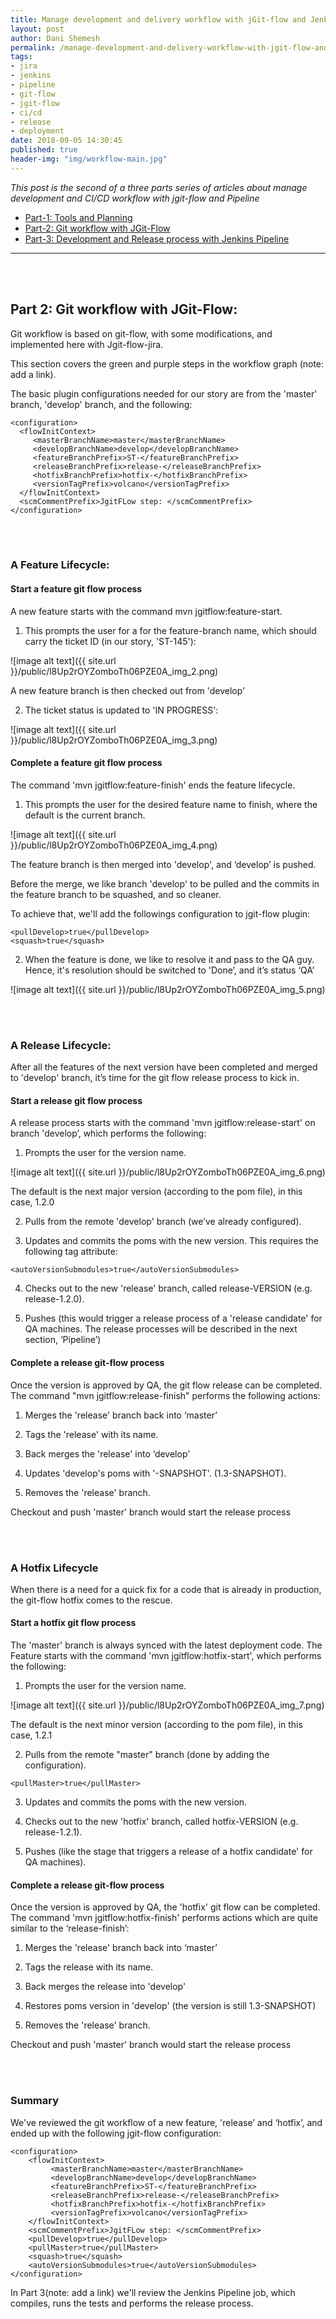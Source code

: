 ```yaml
---
title: Manage development and delivery workflow with jGit-flow and Jenkins-Pipeline - Part 2
layout: post
author: Dani Shemesh
permalink: /manage-development-and-delivery-workflow-with-jgit-flow-and-jenkins-pipeline-part-2/
tags:
- jira
- jenkins
- pipeline
- git-flow
- jgit-flow
- ci/cd
- release
- deployment
date: 2018-09-05 14:30:45
published: true
header-img: "img/workflow-main.jpg"
---
```


<i>This post is the second of a three parts series of articles about manage development and CI/CD workflow with jgit-flow and Pipeline</i>

* [Part-1: Tools and Planning](https://fullgc.github.io/manage-development-and-delivery-workflow-with-jgit-flow-and-jenkins-pipeline-part-1)
* [Part-2: Git workflow with JGit-Flow](https://fullgc.github.io/manage-development-and-delivery-workflow-with-jgit-flow-and-jenkins-pipeline-part-2)
* [Part-3: Development and Release process with Jenkins Pipeline](https://fullgc.github.io/manage-development-and-delivery-workflow-with-jgit-flow-and-jenkins-pipeline-part-3)

------------------------------------------------------------------------------------------

<br><br>
## Part 2: Git workflow with JGit-Flow:

Git workflow is based on git-flow, with some modifications, and implemented here with Jgit-flow-jira.

This section covers the green and purple steps in the workflow graph (note: add a link).

The basic plugin configurations needed for our story are from the 'master' branch, 'develop' branch, and the following:

````
<configuration>
  <flowInitContext>
     <masterBranchName>master</masterBranchName>
     <developBranchName>develop</developBranchName>
     <featureBranchPrefix>ST-</featureBranchPrefix>
     <releaseBranchPrefix>release-</releaseBranchPrefix>
     <hotfixBranchPrefix>hotfix-</hotfixBranchPrefix>
     <versionTagPrefix>volcano</versionTagPrefix>
  </flowInitContext>
  <scmCommentPrefix>JgitFLow step: </scmCommentPrefix>
</configuration>
````

<br><br>
### A Feature Lifecycle:

#### Start a feature git flow process

A new feature starts with the command mvn jgitflow:feature-start.

1. This prompts the user for a for the feature-branch name, which should carry the ticket ID (in our story, 'ST-145'):

![image alt text]({{ site.url }}/public/l8Up2rOYZomboTh06PZE0A_img_2.png)

A new feature branch is then checked out from 'develop'

2. The ticket status is updated to 'IN PROGRESS':

![image alt text]({{ site.url }}/public/l8Up2rOYZomboTh06PZE0A_img_3.png)

#### Complete a feature git flow process

The command 'mvn jgitflow:feature-finish' ends the feature lifecycle.

1. This prompts the user for the desired feature name to finish, where the default is the current branch.

![image alt text]({{ site.url }}/public/l8Up2rOYZomboTh06PZE0A_img_4.png)

The feature branch is then merged into 'develop', and ‘develop’ is pushed.

Before the merge, we like branch 'develop' to be pulled and the commits in the feature branch to be squashed, and so cleaner.

To achieve that, we'll add the followings configuration to jgit-flow plugin:
````
<pullDevelop>true</pullDevelop>
<squash>true</squash>
````
2. When the feature is done, we like to resolve it and pass to the QA guy. Hence, it's resolution should be switched to 'Done’, and it’s status ‘QA’

![image alt text]({{ site.url }}/public/l8Up2rOYZomboTh06PZE0A_img_5.png)

<br><br>
### A Release Lifecycle:

After all the features of the next version have been completed and merged to 'develop' branch, it’s time for the git flow release process to kick in.

#### Start a release git flow process

A release process starts with the command 'mvn jgitflow:release-start' on branch 'develop’, which performs the following:

1. Prompts the user for the version name.

![image alt text]({{ site.url }}/public/l8Up2rOYZomboTh06PZE0A_img_6.png)

The default is the next major version (according to the pom file), in this case, 1.2.0

2. Pulls from the remote 'develop' branch (we’ve already configured).

3. Updates and commits the poms with the new version. This requires the following tag attribute:

````
<autoVersionSubmodules>true</autoVersionSubmodules>
````

4. Checks out to the new 'release' branch, called release-VERSION (e.g. release-1.2.0).

5. Pushes (this would trigger a release process of a 'release candidate' for QA machines. The release processes will be described in the next section, ‘Pipeline’)

#### Complete a release git-flow process

Once the version is approved by QA, the git flow release can be completed. The command "mvn jgitflow:release-finish" performs the following actions:

1. Merges the 'release' branch back into ‘master’

2. Tags the 'release' with its name.

3. Back merges the 'release' into ‘develop’

4. Updates 'develop's poms with '<next version>-SNAPSHOT'. (1.3-SNAPSHOT).

5. Removes the 'release' branch.

Checkout and push 'master' branch would start the release process

<br><br>
### A Hotfix Lifecycle

When there is a need for a quick fix for a code that is already in production, the git-flow hotfix comes to the rescue.

#### Start a hotfix git flow process

The 'master' branch is always synced with the latest deployment code. The Feature starts with the command 'mvn jgitflow:hotfix-start', which performs the following:

1. Prompts the user for the version name.

![image alt text]({{ site.url }}/public/l8Up2rOYZomboTh06PZE0A_img_7.png)

The default is the next minor version (according to the pom file), in this case, 1.2.1

2. Pulls from the remote "master" branch (done by adding the configuration).

````
<pullMaster>true</pullMaster>
````

3. Updates and commits the poms with the new version.

4. Checks out to the new 'hotfix' branch, called hotfix-VERSION (e.g. release-1.2.1).

5. Pushes (like the stage that triggers a release of a hotfix candidate' for QA machines).

#### Complete a release git-flow process

Once the version is approved by QA, the 'hotfix' git flow can be completed. The command 'mvn jgitflow:hotfix-finish' performs actions which are quite similar to the ‘release-finish’:

1. Merges the 'release' branch back into ‘master’

2. Tags the release with its name.

3. Back merges the release into 'develop'

4. Restores poms version in 'develop' (the version is still 1.3-SNAPSHOT)

5. Removes the 'release' branch.

Checkout and push 'master' branch would start the release process

<br><br>
### Summary

We've reviewed the git workflow of a new feature, 'release’ and ‘hotfix’, and ended up with the following jgit-flow configuration:

````
<configuration>
    <flowInitContext>
         <masterBranchName>master</masterBranchName>
         <developBranchName>develop</developBranchName>
         <featureBranchPrefix>ST-</featureBranchPrefix>
         <releaseBranchPrefix>release-</releaseBranchPrefix>
         <hotfixBranchPrefix>hotfix-</hotfixBranchPrefix>
         <versionTagPrefix>volcano</versionTagPrefix>
    </flowInitContext>
    <scmCommentPrefix>JgitFLow step: </scmCommentPrefix>
    <pullDevelop>true</pullDevelop>
    <pullMaster>true</pullMaster>
    <squash>true</squash>
    <autoVersionSubmodules>true</autoVersionSubmodules>
</configuration>
````

In Part 3(note: add a link) we'll review the Jenkins Pipeline job, which compiles, runs the tests and performs the release process.
